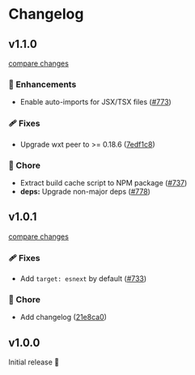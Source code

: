 # Changelog

## v1.1.0

[compare changes](https://github.com/wxt-dev/wxt/compare/module-solid-v1.0.1...module-solid-v1.1.0)

### 🚀 Enhancements

- Enable auto-imports for JSX/TSX files ([#773](https://github.com/wxt-dev/wxt/pull/773))

### 🩹 Fixes

- Upgrade wxt peer to >= 0.18.6 ([7edf1c8](https://github.com/wxt-dev/wxt/commit/7edf1c8))

### 🏡 Chore

- Extract build cache script to NPM package ([#737](https://github.com/wxt-dev/wxt/pull/737))
- **deps:** Upgrade non-major deps ([#778](https://github.com/wxt-dev/wxt/pull/778))

## v1.0.1

[compare changes](https://github.com/wxt-dev/wxt/compare/module-solid-v1.0.0...module-solid-v1.0.1)

### 🩹 Fixes

- Add `target: esnext` by default ([#733](https://github.com/wxt-dev/wxt/pull/733))

### 🏡 Chore

- Add changelog ([21e8ca0](https://github.com/wxt-dev/wxt/commit/21e8ca0))

## v1.0.0

Initial release 🎉